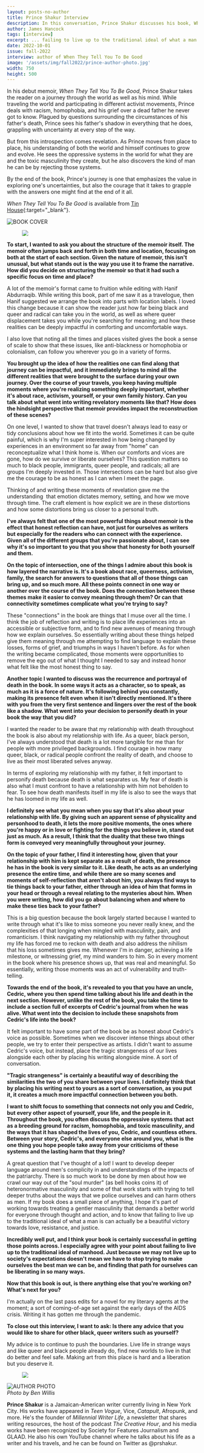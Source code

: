 ```yaml
---
layout: posts-no-author
title: Prince Shakur Interview
description: In this conversation, Prince Shakur discusses his book, When They Tell You To Be Good.
author: James Hancock
tags: [interview]
excerpt: ... failing to live up to the traditional ideal of what a man is can actually be a beautiful victory towards love ...
date: 2022-10-01
issue: fall-2022
interview: author of When They Tell You To Be Good
image: '/assets/img/fall2022/prince-author-photo.jpg'
width: 750
height: 500
---
```


In his debut memoir, *When They Tell You To Be Good*, Prince Shakur
takes the reader on a journey through the world as well as his mind.
While traveling the world and participating in different activist
movements, Prince deals with racism, homophobia, and his grief over a
dead father he never got to know. Plagued by questions surrounding the
circumstances of his father's death, Prince sees his father's shadow
in everything that he does, grappling with uncertainty at every step of
the way.

But from this introspection comes revelation. As Prince moves from place
to place, his understanding of both the world and himself continues to
grow and evolve. He sees the oppressive systems in the world for what
they are and the toxic masculinity they create, but he also discovers
the kind of man he can be by rejecting those systems.

By the end of the book, Prince's journey is one that emphasizes the
value in exploring one's uncertainties, but also the courage that it
takes to grapple with the answers one might find at the end of it all.


*When They Tell You To Be Good* is available from [Tin House](https://tinhouse.com/book/when-they-tell-you-to-be-good/){:target="_blank"}.

<img src="{{ '/assets/img/fall2022/when-they-tell.jpg' | prepend: site.baseurl }}" class="img-fluid mx-auto mt-4 d-block" alt="BOOK COVER"/>

<figure class="mb-4 py-4">
  <img src="{{ '/assets/img/seperator.png' | prepend: site.baseurl }}" class="mx-auto d-block" style="max-height:15px;" />
</figure>


**To start, I wanted to ask you about the structure of the memoir
itself. The memoir often jumps back and forth in both time and location,
focusing on both at the start of each section. Given the nature of
memoir, this isn't unusual, but what stands out is the way you use it
to frame the narrative. How did you decide on structuring the memoir so
that it had such a specific focus on time and place?**

A lot of the memoir's format came to fruition while editing with Hanif
Abdurraqib. While writing this book, part of me saw it as a travelogue,
then Hanif suggested we arrange the book into parts with location
labels. I loved this change because it can show the reader just how far
being black and queer and radical can take you in the world, as well as
where queer displacement takes you while you're searching for meaning;
and how these realities can be deeply impactful in comforting and
uncomfortable ways.

I also love that noting all the times and places visited gives the book
a sense of scale to show that these issues, like anti-blackness or
homophobia or colonialism, can follow you wherever you go in a variety
of forms.

**You brought up the idea of how the realities one can find along that
journey can be impactful, and it immediately brings to mind all the
different realities that were brought to the surface during your own
journey. Over the course of your travels, you keep having multiple
moments where you're realizing something deeply important, whether
it's about race, activism, yourself, or your own family history. Can
you talk about what went into writing revelatory moments like that? How
does the hindsight perspective that memoir provides impact the
reconstruction of these scenes?**

On one level, I wanted to show that travel doesn't always lead to easy
or tidy conclusions about how we fit into the world. Sometimes it can be
quite painful, which is why I'm super interested in how being changed by
experiences in an environment so far away from "home" can
reconceptualize what I think home is. When our comforts and vices are
gone, how do we survive or liberate ourselves? This question matters so
much to black people, immigrants, queer people, and radicals; all are
groups I'm deeply invested in. Those intersections can be hard but also
give me the courage to be as honest as I can when I meet the page. 

Thinking of and writing these moments of revelation gave me the
understanding  that emotion dictates memory, setting, and how we move
through time. The craft element is how explicit we are in these
distortions and how some distortions bring us closer to a personal
truth.

**I've always felt that one of the most powerful things about memoir is
the effect that honest reflection can have, not just for ourselves as
writers but especially for the readers who can connect with the
experience. Given all of the different groups that you're passionate
about, I can see why it's so important to you that you show that
honesty for both yourself and them.**

**On the topic of intersection, one of the things I admire about this
book is how layered the narrative is. It's a book about race,
queerness, activism, family, the search for answers to questions that
all of those things can bring up, and so much more. All these points
connect in one way or another over the course of the book. Does the
connection between these themes make it easier to convey meaning through
them? Or can that connectivity sometimes complicate what you're trying
to say?**

These "connections" in the book are things that I muse over all the
time. I think the job of reflection and writing is to place life
experiences into an accessible or subjective form, and to find new
avenues of meaning through how we explain ourselves. So essentially
writing about these things helped give them meaning through me
attempting to find language to explain these losses, forms of grief, and
triumphs in ways I haven't before. As for when the writing became
complicated, those moments were opportunities to remove the ego out of
what I thought I needed to say and instead honor what felt like the most
honest thing to say. 

**Another topic I wanted to discuss was the recurrence and portrayal of
death in the book. In some ways it acts as a character, so to speak, as
much as it is a force of nature. It's following behind you constantly,
making its presence felt even when it isn't directly mentioned. It's
there with you from the very first sentence and lingers over the rest of
the book like a shadow. What went into your decision to personify death
in your book the way that you did?** 

I wanted the reader to be aware that my relationship with death
throughout the book is also about my relationship with life. As a queer,
black person, I've always understood that death is a lot more tangible
for me than for people with more privileged backgrounds. I find courage
in how many queer, black, or radical people confront the reality of
death, and choose to live as their most liberated selves anyway.

In terms of exploring my relationship with my father, it felt important
to personify death because death is what separates us. My fear of death
is also what I must confront to have a relationship with him not
beholden to fear. To see how death manifests itself in my life is also
to see the ways that he has loomed in my life as well.

**I definitely see what you mean when you say that it's also about your
relationship with life. By giving such an apparent sense of physicality
and personhood to death, it lets the more positive moments, the ones
where you're happy or in love or fighting for the things you believe
in, stand out just as much. As a result, I think that the duality that
these two things form is conveyed very meaningfully throughout your
journey.**

**On the topic of your father, I find it interesting how, given that
your relationship with him is kept separate as a result of death, the
presence he has in the book is very similar to it. Like death, he acts
as an underlying presence the entire time, and while there are so many
scenes and moments of self-reflection that aren't about him, you always
find ways to tie things back to your father, either through an idea of
him that forms in your head or through a reveal relating to the
mysteries about him. When you were writing, how did you go about
balancing when and where to make these ties back to your father?**

This is a big question because the book largely started because I
wanted to write through what it's like to miss someone you never really
knew, and the complexities of that longing when mingled with
masculinity, pain, and romanticism. I think navigating my relationship
with my father throughout my life has forced me to reckon with death and
also address the nihilism that his loss sometimes gives me. Whenever
I'm in danger, achieving a life milestone, or witnessing grief, my mind
wanders to him. So in every moment in the book where his presence shows
up, that was real and meaningful. So essentially, writing those moments
was an act of vulnerability and truth-telling.

**Towards the end of the book, it's revealed to you that you have an
uncle, Cedric, where you then spend time talking about his life and
death in the next section. However, unlike the rest of the book, you
take the time to include a section full of excerpts of Cedric's journal
from when he was alive. What went into the decision to include these
snapshots from Cedric's life into the book?**

It felt important to have some part of the book be as honest about
Cedric's voice as possible. Sometimes when we discover intense things
about other people, we try to enter their perspective as artists. I
didn't want to assume Cedric's voice, but instead, place the tragic
strangeness of our lives alongside each other by placing his writing
alongside mine. A sort of conversation.

**"Tragic strangeness" is certainly a beautiful way of describing the
similarities the two of you share between your lives. I definitely think
that by placing his writing next to yours as a sort of conversation, as
you put it, it creates a much more impactful connection between you
both.**

**I want to shift focus to something that connects not only you and
Cedric, but every other aspect of yourself, your life, and the people in
it. Throughout the book, you often discuss the oppressive systems that
act as a breeding ground for racism, homophobia, and toxic masculinity,
and the ways that it has shaped the lives of you, Cedric, and countless
others. Between your story, Cedric's, and everyone else around you,
what is the one thing you hope people take away from your criticisms of
these systems and the lasting harm that they bring?**

A great question that I've thought of a lot! I want to develop deeper
language around men's complicity in and understandings of the impacts of
the patriarchy. There is so much work to be done by men about how we
crawl our way out of the "soul murder" (as bell hooks coins it) of
heteronormative masculinity and some of that work starts with trying to
tell deeper truths about the ways that we police ourselves and can harm
others as men. If my book does a small piece of anything, I hope it's
part of working towards treating a gentler masculinity that demands a
better world for everyone through thought and action, and to know that
failing to live up to the traditional ideal of what a man is can
actually be a beautiful victory towards love, resistance, and justice. 

**Incredibly well put, and I think your book is certainly successful in
getting those points across. I especially agree with your point about
failing to live up to the traditional ideal of manhood. Just because we
may not live up to society's expectations doesn't mean we have to stop
trying to make ourselves the best man we can be, and finding that path
for ourselves can be liberating in so many ways.**

**Now that this book is out, is there anything else that you're working
on? What's next for you?**

I'm actually on the last pass edits for a novel for my literary agents
at the moment; a sort of coming-of-age set against the early days of the
AIDS crisis. Writing it has gotten me through the pandemic.

**To close out this interview, I want to ask: Is there any advice that
you would like to share for other black, queer writers such as
yourself?**

My advice is to continue to push the boundaries. Live life in strange
ways and like queer and black people already do, find new worlds to live
in that do better and feel safe. Making art from this place is hard and
a liberation but you deserve it.

<figure class="mb-4 py-4">
  <img src="{{ '/assets/img/seperator.png' | prepend: site.baseurl }}" class="mx-auto d-block" style="max-height:15px;" />
</figure>

<img src="{{ '/assets/img/fall2022/prince-author-photo.jpg' | prepend: site.baseurl }}" class="img-fluid mx-auto mt-4 d-block" alt="AUTHOR PHOTO"/>
<footer class="blockquote-footer mb-3 mt-0"> <cite title="Source Title">Photo by Ben Willis</cite></footer>

**Prince Shakur** is a Jamaican-American writer currently living in New York
City. His works have appeared in *Teen Vogue*, Vice, *Catapult*,
Afropunk, and more. He's the founder of *Millennial Writer Life*, a
newsletter that shares writing resources, the host of the podcast *The
Creative Hour*, and his media works have been recognized by Society for
Features Journalism and GLAAD. He also his own YouTube channel where he
talks about his life as a writer and his travels, and he can be found on
Twitter as @prshakur.
